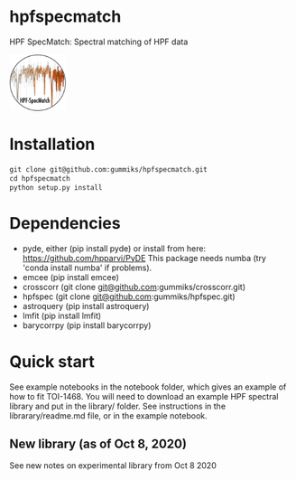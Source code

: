 # hpfspecmatch
HPF SpecMatch: Spectral matching of HPF data

<img src='docs/img/hpf_specmatch_logov1.png' width='100px'/>

# Installation

```
git clone git@github.com:gummiks/hpfspecmatch.git
cd hpfspecmatch
python setup.py install
```

# Dependencies 

- pyde, either (pip install pyde) or install from here: https://github.com/hpparvi/PyDE This package needs numba (try 'conda install numba' if problems).
- emcee (pip install emcee)
- crosscorr (git clone git@github.com:gummiks/crosscorr.git)
- hpfspec (git clone git@github.com:gummiks/hpfspec.git)
- astroquery (pip install astroquery)
- lmfit (pip install lmfit)
- barycorrpy (pip install barycorrpy)

# Quick start
See example notebooks in the notebook folder, which gives an example of how to fit TOI-1468.
You will need to download an example HPF spectral library and put in the library/ folder. 
See instructions in the librarary/readme.md file, or in the example notebook.

## New library (as of Oct 8, 2020)
See new notes on experimental library from Oct 8 2020

